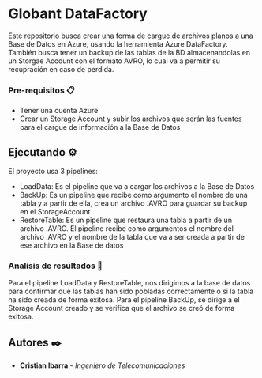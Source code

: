 # Globant DataFactory

Este repositorio busca crear una forma de cargue de archivos planos a una Base de Datos en Azure, usando la herramienta Azure DataFactory. 
También busca tener un backup de las tablas de la BD almacenandolas en un Storgae Account con el formato AVRO, lo cual va a permitir su recupración en caso de perdida.  

### Pre-requisitos 📋

- Tener una cuenta Azure
- Crear un Storage Account y subir los archivos que serán las fuentes para el cargue de información a la Base de Datos

## Ejecutando  ⚙️

El proyecto usa 3 pipelines:
- LoadData: Es el pipeline que va a cargar los archivos a la Base de Datos
- BackUp: Es un pipeline que recibe como argumento el nombre de una tabla y a partir de ella, crea un archivo .AVRO para guardar su backup en el StorageAccount
- RestoreTable: Es un pipeline que restaura una tabla a partir de un archivo .AVRO. El pipeline recibe como argumentos el nombre del archivo .AVRO y el nombre de la tabla que va a ser creada a partir de ese archivo en la Base de datos

### Analisis de resultados 🔩

Para el pipeline LoadData y RestoreTable, nos dirigimos a la base de datos para confirmar que las tablas han sido pobladas correctamente o si la tabla ha sido creada de forma exitosa. 
Para el pipeline BackUp, se dirige a el Storage Account creado y se verifica que el archivo se creó de forma exitosa. 


## Autores ✒️


* **Cristian Ibarra** - *Ingeniero de Telecomunicaciones* 

